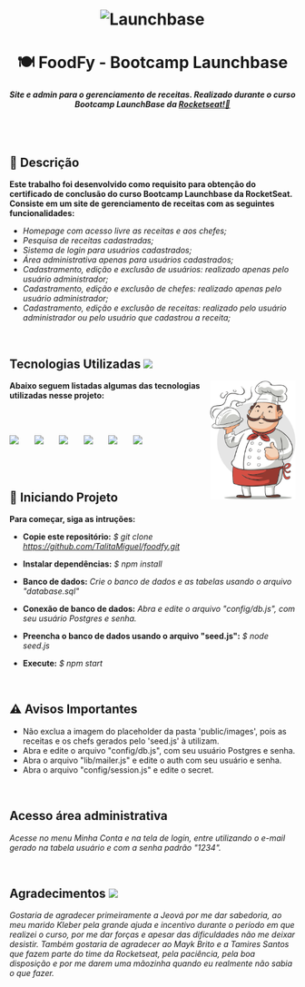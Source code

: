 <h1  align="center">
<img  alt="Launchbase"  src="https://user-images.githubusercontent.com/63380367/110002753-829b1c80-7cf4-11eb-99c9-ea2abf316fe1.png"  width="400px" />
</h1>

<h1 align="center"> 🍽️ FoodFy - Bootcamp Launchbase </h1>

<h4 align="center"><i>Site e admin para o gerenciamento de receitas. Realizado durante o curso Bootcamp LaunchBase da <a href="https:://rocketseat.com.br">Rocketseat!🚀</a></i></h4> 

</br></br>

## :memo: Descrição

**Este trabalho foi desenvolvido como requisito para obtenção do certificado de conclusão do curso Bootcamp Launchbase da RocketSeat.
Consiste em um site de gerenciamento de receitas com as seguintes funcionalidades:**

* *Homepage com acesso livre as receitas e aos chefes;*
* *Pesquisa de receitas cadastradas;*
* *Sistema de login para usuários cadastrados;*
* *Área administrativa apenas para usuários cadastrados;*
* *Cadastramento, edição e exclusão de usuários: realizado apenas pelo usuário administrador;*
* *Cadastramento, edição e exclusão de chefes:  realizado apenas pelo usuário administrador;*
* *Cadastramento, edição e exclusão de receitas: realizado pelo usuário administrador ou pelo usuário que cadastrou a receita;*
<br>

## Tecnologias Utilizadas <img src = "https://media2.giphy.com/media/QssGEmpkyEOhBCb7e1/giphy.gif?cid=ecf05e47a0n3gi1bfqntqmob8g9aid1oyj2wr3ds3mg700bl&rid=giphy.gif" width = 32px>

<img width="150px" align="right" alt="Desenho de um chef" src="public/images/chef.png" />

**Abaixo seguem listadas algumas das tecnologias utilizadas nesse projeto:**

<br><br>

<img width ='32px' src ='https://raw.githubusercontent.com/rahulbanerjee26/githubAboutMeGenerator/main/icons/javascript.svg'>&nbsp;&nbsp;&nbsp;&nbsp;&nbsp;&nbsp;
<img width ='32px' src ='https://raw.githubusercontent.com/rahulbanerjee26/githubAboutMeGenerator/main/icons/css.svg'>&nbsp;&nbsp;&nbsp;&nbsp;&nbsp;&nbsp;
<img width ='32px' src ='https://raw.githubusercontent.com/rahulbanerjee26/githubAboutMeGenerator/main/icons/express.svg'>&nbsp;&nbsp;&nbsp;&nbsp;&nbsp;&nbsp;
<img width ='32px' src ='https://raw.githubusercontent.com/rahulbanerjee26/githubAboutMeGenerator/main/icons/html.svg'>&nbsp;&nbsp;&nbsp;&nbsp;&nbsp;&nbsp;
<img width ='32px' src ='https://raw.githubusercontent.com/rahulbanerjee26/githubAboutMeGenerator/main/icons/nodejs.svg'>&nbsp;&nbsp;&nbsp;&nbsp;&nbsp;&nbsp;
<img width ='32px' src ='https://raw.githubusercontent.com/rahulbanerjee26/githubAboutMeGenerator/main/icons/postgresql.svg'>

<br><br>

## 🏁 Iniciando Projeto  

**Para começar, siga as intruções:**

* **Copie este repositório:**
*$ git clone https://github.com/TalitaMiguel/foodfy.git*

* **Instalar dependências:**
*$ npm install*

* **Banco de dados:** 
*Crie o banco de dados e as tabelas usando o arquivo "database.sql"*

* **Conexão de banco de dados:**
*Abra e edite o arquivo "config/db.js", com seu usuário Postgres e senha.*

* **Preencha o banco de dados usando o arquivo "seed.js":**
*$ node seed.js*

* **Execute:**
*$ npm start*
<br>

## ⚠️ Avisos **Importantes** 
* Não exclua a imagem do placeholder da pasta 'public/images', pois as receitas e os chefs gerados pelo 'seed.js' à utilizam.
* Abra e edite o arquivo "config/db.js", com seu usuário Postgres e senha.
* Abra o arquivo "lib/mailer.js" e edite o auth com seu usuário e senha. 
* Abra o arquivo "config/session.js" e edite o secret.

<br>

## Acesso área administrativa

*Acesse no menu Minha Conta e na tela de login, entre utilizando o e-mail gerado na tabela usuário e com a senha padrão "1234".*

<br>

## Agradecimentos <img src='https://raw.githubusercontent.com/ShahriarShafin/ShahriarShafin/main/Assets/handshake.gif' width="100px">

*Gostaria de agradecer primeiramente a Jeová por me dar sabedoria, ao meu marido Kleber pela grande ajuda e incentivo durante o período em que realizei o curso, por me dar forças e apesar das dificuldades não me deixar desistir. Também gostaria de agradecer ao Mayk Brito e a Tamires Santos que fazem parte do time da Rocketseat, pela paciência, pela boa disposição e por me darem uma mãozinha quando eu realmente não sabia o que fazer.*
